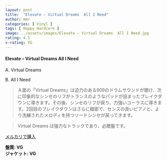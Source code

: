 ```yaml
---
layout: post
title:  "Elevate – Virtual Dreams  All I Need"
author: mmr
categories: [ Vinyl ]
tags: [ Happy Hardcore ]
image: ../assets/images/Elevate – Virtual Dreams  All I Need.jpg
rating: 4.5
v-rating: VG
---
```


#### Elevate – Virtual Dreams  All I Need

A. Virtual Dreams

B. All I Need

> Ａ面の「Virtual Dreams」は迫力のある909のドラムサウンドが聴け、次に印象的なシンセのリフがトランスのようなパッドが詰まったブレイクダウンに導きます。その後、シンセのリフが戻り、力強いコーラスに導きます。2回目のブレイクダウンはさらに緻密で、センスの良いピアノと、より洗練されたメロディを持つリードシンセが戻ってきます。

> Virtual Dreams は強力なトラックであり、必聴盤です。


[メルカリで購入](https://jp.mercari.com/item/m28222074126)

<div class="mt-4 mb-4 d-flex align-items-center">
<strong class="mr-1">盤質: VG</strong>
</div>
<div class="mt-4 mb-4 d-flex align-items-center">
<strong class="mr-1">ジャケット: VG</strong>
</div>
